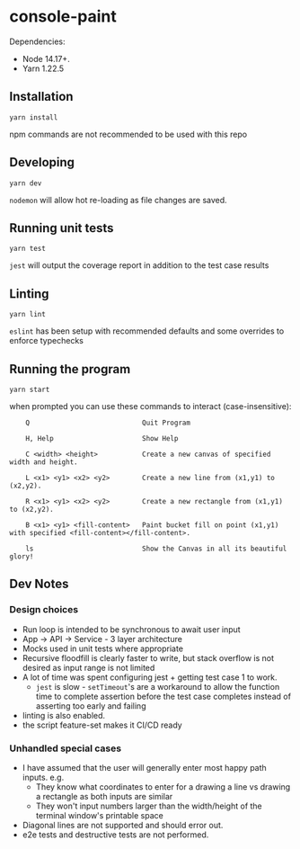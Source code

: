 # console-paint

Dependencies:

* Node 14.17+.
* Yarn 1.22.5

## Installation
```shell
yarn install
```
npm commands are not recommended to be used with this repo

## Developing 
```shell
yarn dev
```
`nodemon` will allow hot re-loading as file changes are saved.

## Running unit tests
```shell
yarn test
```
`jest` will output the coverage report in addition to the test case results

## Linting
```shell
yarn lint
```
`eslint` has been setup with recommended defaults and some overrides to enforce typechecks

## Running the program
```shell
yarn start
```
when prompted you can use these commands to interact (case-insensitive): 
```
    Q                            Quit Program
 
    H, Help                      Show Help
 
    C <width> <height>           Create a new canvas of specified width and height.

    L <x1> <y1> <x2> <y2>        Create a new line from (x1,y1) to (x2,y2).

    R <x1> <y1> <x2> <y2>        Create a new rectangle from (x1,y1) to (x2,y2).

    B <x1> <y1> <fill-content>   Paint bucket fill on point (x1,y1) with specified <fill-content></fill-content>.

    ls                           Show the Canvas in all its beautiful glory!
```

## Dev Notes
### Design choices
* Run loop is intended to be synchronous to await user input
* App -> API -> Service - 3 layer architecture
* Mocks used in unit tests where appropriate
* Recursive floodfill is clearly faster to write, but stack overflow is not desired as input range is not limited
* A lot of time was spent configuring jest + getting test case 1 to work.
  * `jest` is slow - `setTimeout`'s are a workaround to allow the function time to complete assertion before the test case completes
    instead of asserting too early and failing
* linting is also enabled.
* the script feature-set makes it CI/CD ready


### Unhandled special cases
* I have assumed that the user will generally enter most happy path inputs. e.g. 
  * They know what coordinates to enter for a drawing a line vs drawing a rectangle as both inputs are similar
  * They won't input numbers larger than the width/height of the terminal window's printable space
* Diagonal lines are not supported and should error out.
* e2e tests and destructive tests are not performed.
